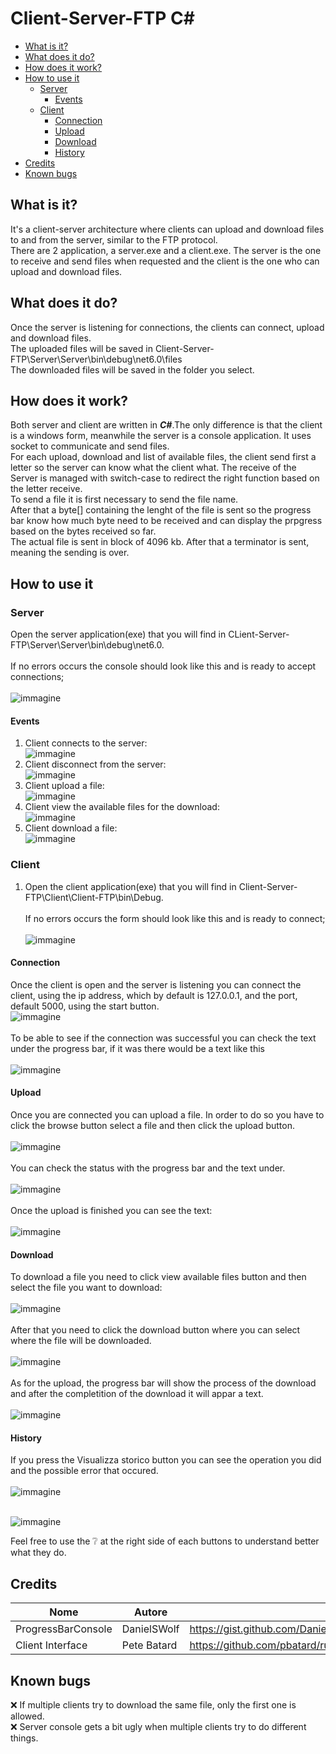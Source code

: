 # Client-Server-FTP C#
- [What is it?](#what-is-it-)
- [What does it do?](#what-does-it-do-)
- [How does it work?](#how-does-it-work-)
- [How to use it](#how-to-use-it)
  * [Server](#server)
    + [Events](#events)
  * [Client](#client)
    + [Connection](#connection)
    + [Upload](#upload)
    + [Download](#download)
    + [History](#history)
- [Credits](#credits)
- [Known bugs](#known-bugs)

## What is it?
It's a client-server architecture where clients can upload and download files to and from the server, similar to the FTP protocol. <br>
There are 2 application, a server.exe and a client.exe. The server is the one to receive and send files when requested and the client is the one
who can upload and download files.

## What does it do?

Once the server is listening for connections, the clients can connect, upload and download files. <br>
The uploaded files will be saved in Client-Server-FTP\Server\Server\bin\debug\net6.0\files <br>
The downloaded files will be saved in the folder you select.

## How does it work?

Both server and client are written in ___C#___.The only difference is that the client is a windows form, meanwhile the server is a console application. It uses socket to communicate and send files.<br>
For each upload, download and list of available files, the client send first a letter so the server can know what the client what. The receive of the 
Server is managed with switch-case to redirect the right function based on the letter receive.<br>
To send a file it is first necessary to send the file name. <br>After that a byte[] containing the lenght of the file is sent so the progress bar know how much 
byte need to be received and can display the prpgress based on the bytes received so far. <br>
The actual file is sent in block of 4096 kb. After that a terminator is sent, meaning the sending is over.




## How to use it

### Server
Open the server application(exe) that you will find in CLient-Server-FTP\Server\Server\bin\debug\net6.0.<br><br>
If no errors occurs the console should look like this and is ready to accept connections;<br><br>
![immagine](https://user-images.githubusercontent.com/114228291/205443416-5f4a2595-648b-43d2-8513-800561568483.png)
#### Events
1. Client connects to the server: <br>
  ![immagine](https://user-images.githubusercontent.com/114228291/205443550-a13e4d11-38c2-4768-8287-03286fe58d6a.png)
2. Client disconnect from the server:<br>
![immagine](https://user-images.githubusercontent.com/114228291/205443587-1409c0d4-7b25-4490-b7e4-9a40fc1a145c.png)
3. Client upload a file: <br>
![immagine](https://user-images.githubusercontent.com/114228291/205443645-b29468c9-d2b9-46fc-a69f-7816818053b1.png)
4. Client view the available files for the download: <br>
![immagine](https://user-images.githubusercontent.com/114228291/205443758-569cb81f-6c08-4ca2-94e2-a0c7ce7e036d.png)
5. Client download a file: <br>
![immagine](https://user-images.githubusercontent.com/114228291/205443797-6b60812f-49eb-407e-a1f4-e3ab3bd77940.png)


### Client
1) Open the client application(exe) that you will find in Client-Server-FTP\Client\Client-FTP\bin\Debug.<br><br>
If no errors occurs the form should look like this and is ready to connect;<br><br>
![immagine](https://user-images.githubusercontent.com/114228291/205442738-02358ad6-0a90-475d-8de1-e2113983a6ee.png)

#### Connection
Once the client is open and the server is listening you can connect the client, using the ip address, which by default is 127.0.0.1, and the port, default 5000, using the start button.<br>
![immagine](https://user-images.githubusercontent.com/114228291/205442872-64153521-8b35-4fa1-9405-e78d2ca5abd2.png)<br><br>To be able to see if the connection was successful you can check the text under the progress bar, if it was there would be a text like this <br><br>
![immagine](https://user-images.githubusercontent.com/114228291/205443006-8ef7fbe9-1d61-461f-8ce7-3478bfd4e5fb.png)
#### Upload
Once you are connected you can upload a file. In order to do so you have to click the browse button select a file and then click the upload button. <br><br>
![immagine](https://user-images.githubusercontent.com/114228291/205444144-3d10163c-363b-443e-8a9f-c88fe79eb499.png)<br><br>
You can check the status with the progress bar and the text under.
<br> <br>
![immagine](https://user-images.githubusercontent.com/114228291/205444193-47cb6f52-7c5b-4de9-a37e-122dc34998ba.png)<br><br>
Once the upload is finished you can see the text: <br><br>
![immagine](https://user-images.githubusercontent.com/114228291/205444219-4fdf9e89-9bf4-4ed8-939a-c3a49d3ec41c.png)


#### Download

To download a file you need to click view available files button and then select the file you want to download: <br><br>
![immagine](https://user-images.githubusercontent.com/114228291/205444276-f9430ca4-24f8-40f2-8ce5-550724365105.png) <br><br>
After that you need to click the download button where you can select where the file will be downloaded. <br><br>
![immagine](https://user-images.githubusercontent.com/114228291/205444377-7aa3b87a-068e-4291-8154-3e8d35c81095.png)
<br><br>
As for the upload, the progress bar will show the process of the download and after the completition of the download it will appar a text. <br><br>
![immagine](https://user-images.githubusercontent.com/114228291/205444542-cabe7291-658d-4c4e-8dd1-a4821ffa17ad.png)

#### History
If you press the Visualizza storico button you can see the operation you did and the possible error that occured.<br><br>
![immagine](https://user-images.githubusercontent.com/114228291/205445021-7e357b82-7cb3-4b9d-a026-3dccdc497ab8.png)<br><br>

![immagine](https://user-images.githubusercontent.com/114228291/205444624-2dc1f65b-2feb-4cf5-a056-ae2ec77ed7dd.png)

Feel free to use the :grey_question: at the right side of each buttons to understand better what they do.


## Credits
| Nome              | Autore                | Link                                                                  |
| ---------------   | --------------------- | --------------------------------------------------------------------- |
| ProgressBarConsole| DanielSWolf           | https://gist.github.com/DanielSWolf/0ab6a96899cc5377bf54              |
| Client Interface | Pete Batard         | https://github.com/pbatard/rufus            |


## Known bugs

:x: If multiple clients try to download the same file, only the first one is allowed.<br>
:x: Server console gets a bit ugly when multiple clients try to do different things. <br>


